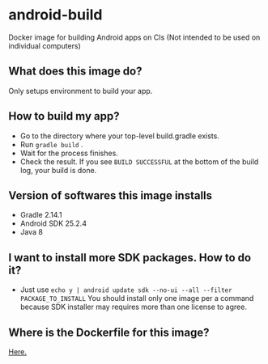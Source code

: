 # android-build
Docker image for building Android apps on CIs (Not intended to be used on individual computers)    

## What does this image do?
Only setups environment to build your app.   

## How to build my app?
- Go to the directory where your top-level build.gradle exists.
- Run `gradle build` .
- Wait for the process finishes.
- Check the result. If you see `BUILD SUCCESSFUL` at the bottom of the build log, your build is done.

## Version of softwares this image installs
- Gradle 2.14.1
- Android SDK 25.2.4
- Java 8

## I want to install more SDK packages. How to do it?
- Just use `echo y | android update sdk --no-ui --all --filter PACKAGE_TO_INSTALL`
You should install only one image per a command because SDK installer may requires more than one license to agree.   

## Where is the Dockerfile for this image?
[Here.](https://github.com/nao20010128nao/android-build/blob/master/Dockerfile)
